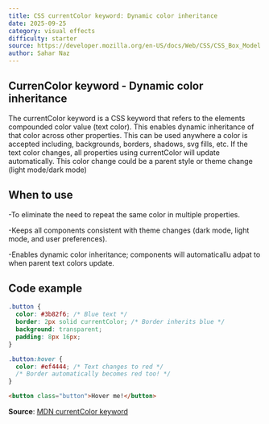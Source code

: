 ```yaml
---
title: CSS currentColor keyword: Dynamic color inheritance
date: 2025-09-25
category: visual effects 
difficulty: starter
source: https://developer.mozilla.org/en-US/docs/Web/CSS/CSS_Box_Model
author: Sahar Naz
---
```


## CurrenColor keyword - Dynamic color inheritance

The currentColor keyword is a CSS keyword that refers to the elements compounded color value (text color). This enables dynamic inheritance of that color across other properties. This can be used anywhere a color is accepted including, backgrounds, borders, shadows, svg fills, etc. If the text color changes, all properties using currentColor will update automatically. This color change could be a parent style or theme change (light mode/dark mode)

## When to use

-To eliminate the need to repeat the same color in multiple properties.

-Keeps all components consistent with theme changes (dark mode, light mode, and user preferences).

-Enables dynamic color inheritance; components will automaticallu adpat to when parent text colors update.

## Code example

```css
.button {
  color: #3b82f6; /* Blue text */
  border: 2px solid currentColor; /* Border inherits blue */
  background: transparent;
  padding: 8px 16px;
}

.button:hover {
  color: #ef4444; /* Text changes to red */
  /* Border automatically becomes red too! */
}
```

```html
<button class="button">Hover me!</button>
```

**Source**: [MDN currentColor keyword](https://developer.mozilla.org/en-US/docs/Web/CSS/color_value#currentcolor_keyword)
